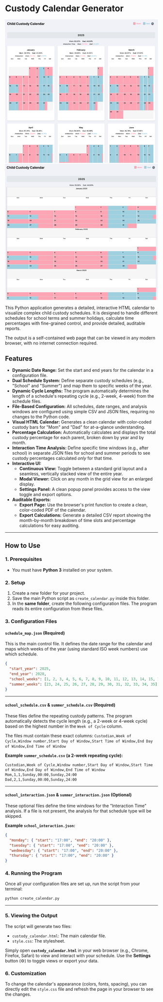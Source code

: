 # Custody Calendar Generator

![overview view](overview.png)
![continuous view](continuous.png)

This Python application generates a detailed, interactive HTML calendar to visualize complex child custody schedules. It is designed to handle different schedules for school terms and summer holidays, calculate time percentages with fine-grained control, and provide detailed, auditable reports.

The output is a self-contained web page that can be viewed in any modern browser, with no internet connection required.

## Features

  * **Dynamic Date Range:** Set the start and end years for the calendar in a configuration file.
  * **Dual Schedule System:** Define separate custody schedules (e.g., "School" and "Summer") and map them to specific weeks of the year.
  * **Dynamic Cycle Lengths:** The program automatically determines the length of a schedule's repeating cycle (e.g., 2-week, 4-week) from the schedule files.
  * **File-Based Configuration:** All schedules, date ranges, and analysis windows are configured using simple CSV and JSON files, requiring no changes to the Python code.
  * **Visual HTML Calendar:** Generates a clean calendar with color-coded custody bars for "Mom" and "Dad" for at-a-glance understanding.
  * **Percentage Calculation:** Automatically calculates and displays the total custody percentage for each parent, broken down by year and by month.
  * **Interaction Time Analysis:** Define specific time windows (e.g., after school) in separate JSON files for school and summer periods to see custody percentages calculated *only* for that time.
  * **Interactive UI:**
      * **Continuous View:** Toggle between a standard grid layout and a seamless, vertically stacked view of the entire year.
      * **Modal Viewer:** Click on any month in the grid view for an enlarged display.
      * **Settings Panel:** A clean popup panel provides access to the view toggle and export options.
  * **Auditable Exports:**
      * **Export Page:** Use the browser's print function to create a clean, color-coded PDF of the calendar.
      * **Export Calculations:** Generate a detailed CSV report showing the month-by-month breakdown of time slots and percentage calculations for easy auditing.

-----

## How to Use

### 1\. Prerequisites

  * You must have **Python 3** installed on your system.

### 2\. Setup

1.  Create a new folder for your project.
2.  Save the main Python script as `create_calendar.py` inside this folder.
3.  In the **same folder**, create the following configuration files. The program reads its entire configuration from these files.

### 3\. Configuration Files

#### **`schedule_map.json` (Required)**

This is the main control file. It defines the date range for the calendar and maps which weeks of the year (using standard ISO week numbers) use which schedule.

```json
{
  "start_year": 2025,
  "end_year": 2028,
  "school_weeks": [1, 2, 3, 4, 5, 6, 7, 8, 9, 10, 11, 12, 13, 14, 15, 16, 17, 18, 19, 20, 21, 22, 36, 37, 38, 39, 40, 41, 42, 43, 44, 45, 46, 47, 48, 49, 50, 51, 52],
  "summer_weeks": [23, 24, 25, 26, 27, 28, 29, 30, 31, 32, 33, 34, 35]
}
```

-----

#### **`school_schedule.csv` & `summer_schedule.csv` (Required)**

These files define the repeating custody patterns. The program automatically detects the cycle length (e.g., a 2-week or 4-week cycle) based on the highest number in the `Week of Cycle` column.

The files must contain these exact columns:
`Custodian,Week of Cycle,Window number,Start Day of Window,Start Time of Window,End Day of Window,End Time of Window`

**Example `summer_schedule.csv` (a 2-week repeating cycle):**

```csv
Custodian,Week of Cycle,Window number,Start Day of Window,Start Time of Window,End Day of Window,End Time of Window
Mom,1,1,Sunday,00:00,Sunday,24:00
Dad,2,1,Sunday,00:00,Sunday,24:00
```

-----

#### **`school_interaction.json` & `summer_interaction.json` (Optional)**

These optional files define the time windows for the "Interaction Time" analysis. If a file is not present, the analysis for that schedule type will be skipped.

**Example `school_interaction.json`:**

```json
{
  "monday": { "start": "17:00", "end": "20:00" },
  "tuesday": { "start": "17:00", "end": "20:00" },
  "wednesday": { "start": "17:00", "end": "20:00" },
  "thursday": { "start": "17:00", "end": "20:00" }
}
```

### 4\. Running the Program

Once all your configuration files are set up, run the script from your terminal:

```sh
python create_calendar.py
```

-----

### 5\. Viewing the Output

The script will generate two files:

  * `custody_calendar.html`: The main calendar file.
  * `style.css`: The stylesheet.

Simply open **`custody_calendar.html`** in your web browser (e.g., Chrome, Firefox, Safari) to view and interact with your schedule. Use the **Settings** button (⚙️) to toggle views or export your data.

### 6\. Customization

To change the calendar's appearance (colors, fonts, spacing), you can directly edit the `style.css` file and refresh the page in your browser to see the changes.